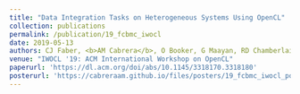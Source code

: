```yaml
---
title: "Data Integration Tasks on Heterogeneous Systems Using OpenCL"
collection: publications
permalink: /publication/19_fcbmc_iwocl
date: 2019-05-13
authors: CJ Faber, <b>AM Cabrera</b>, O Booker, G Maayan, RD Chamberlain
venue: "IWOCL '19: ACM International Workshop on OpenCL"
paperurl: 'https://dl.acm.org/doi/abs/10.1145/3318170.3318180'
posterurl: 'https://cabreraam.github.io/files/posters/19_fcbmc_iwocl_poster.pdf'
---
```

